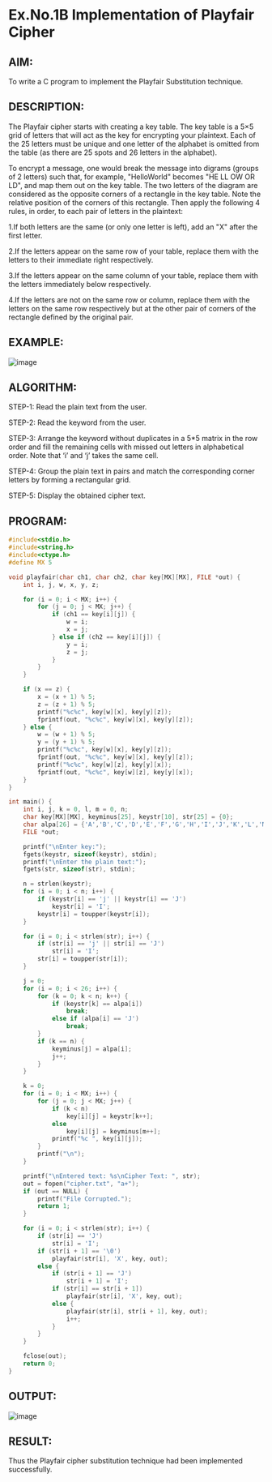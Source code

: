 # Ex.No.1B Implementation of Playfair Cipher 

## AIM:

To write a C program to implement the Playfair Substitution technique.

## DESCRIPTION:

 The Playfair cipher starts with creating a key table. The key table is a 5×5 grid of letters that will act as the key for encrypting your plaintext. Each of the 25 letters must be unique and one letter of the alphabet is omitted from the table (as there are 25 spots and 26 letters in the alphabet).
 
To encrypt a message, one would break the message into digrams (groups of 2 letters) such that, for example, "HelloWorld" becomes "HE LL OW OR LD", and map them out on the key table. The two letters of the diagram are considered as the opposite corners of a rectangle in the key table. Note the relative position of the corners of this rectangle. Then apply the following 4 rules, in order, to each pair of letters in the plaintext:

1.If both letters are the same (or only one letter is left), add an "X" after the first letter.

2.If the letters appear on the same row of your table, replace them with the letters to their immediate right respectively.

3.If the letters appear on the same column of your table, replace them with the letters immediately below respectively.

4.If the letters are not on the same row or column, replace them with the letters on the same row respectively but at the other pair of corners of the rectangle defined by the original pair.

## EXAMPLE:

![image](https://github.com/kannan0071/lab-exercises/assets/119641638/3e00991e-c11f-40ef-ba73-ba2ca9b06974)

## ALGORITHM:

STEP-1: Read the plain text from the user.

STEP-2: Read the keyword from the user.

STEP-3: Arrange the keyword without duplicates in a 5*5 matrix in the row order and fill the remaining cells with missed out letters in alphabetical order. Note that ‘i’ and ‘j’ takes the same cell.

STEP-4: Group the plain text in pairs and match the corresponding corner letters by forming a rectangular grid.

STEP-5: Display the obtained cipher text.

## PROGRAM:
```c
#include<stdio.h>
#include<string.h>
#include<ctype.h>
#define MX 5

void playfair(char ch1, char ch2, char key[MX][MX], FILE *out) {
    int i, j, w, x, y, z;

    for (i = 0; i < MX; i++) {
        for (j = 0; j < MX; j++) {
            if (ch1 == key[i][j]) {
                w = i;
                x = j;
            } else if (ch2 == key[i][j]) {
                y = i;
                z = j;
            }
        }
    }

    if (x == z) {
        x = (x + 1) % 5;
        z = (z + 1) % 5;
        printf("%c%c", key[w][x], key[y][z]);
        fprintf(out, "%c%c", key[w][x], key[y][z]);
    } else {
        w = (w + 1) % 5;
        y = (y + 1) % 5;
        printf("%c%c", key[w][x], key[y][z]);
        fprintf(out, "%c%c", key[w][x], key[y][z]);
        printf("%c%c", key[w][z], key[y][x]);
        fprintf(out, "%c%c", key[w][z], key[y][x]);
    }
}

int main() {
    int i, j, k = 0, l, m = 0, n;
    char key[MX][MX], keyminus[25], keystr[10], str[25] = {0};
    char alpa[26] = {'A','B','C','D','E','F','G','H','I','J','K','L','M','N','O','P','Q','R','S','T','U','V','W','X','Y','Z'};
    FILE *out;

    printf("\nEnter key:");
    fgets(keystr, sizeof(keystr), stdin);
    printf("\nEnter the plain text:");
    fgets(str, sizeof(str), stdin);

    n = strlen(keystr);
    for (i = 0; i < n; i++) {
        if (keystr[i] == 'j' || keystr[i] == 'J')
            keystr[i] = 'I';
        keystr[i] = toupper(keystr[i]);
    }

    for (i = 0; i < strlen(str); i++) {
        if (str[i] == 'j' || str[i] == 'J')
            str[i] = 'I';
        str[i] = toupper(str[i]);
    }

    j = 0;
    for (i = 0; i < 26; i++) {
        for (k = 0; k < n; k++) {
            if (keystr[k] == alpa[i])
                break;
            else if (alpa[i] == 'J')
                break;
        }
        if (k == n) {
            keyminus[j] = alpa[i];
            j++;
        }
    }

    k = 0;
    for (i = 0; i < MX; i++) {
        for (j = 0; j < MX; j++) {
            if (k < n)
                key[i][j] = keystr[k++];
            else
                key[i][j] = keyminus[m++];
            printf("%c ", key[i][j]);
        }
        printf("\n");
    }

    printf("\nEntered text: %s\nCipher Text: ", str);
    out = fopen("cipher.txt", "a+");
    if (out == NULL) {
        printf("File Corrupted.");
        return 1;
    }

    for (i = 0; i < strlen(str); i++) {
        if (str[i] == 'J')
            str[i] = 'I';
        if (str[i + 1] == '\0')
            playfair(str[i], 'X', key, out);
        else {
            if (str[i + 1] == 'J')
                str[i + 1] = 'I';
            if (str[i] == str[i + 1])
                playfair(str[i], 'X', key, out);
            else {
                playfair(str[i], str[i + 1], key, out);
                i++;
            }
        }
    }

    fclose(out);
    return 0;
}

```
## OUTPUT:

![image](https://github.com/kannan0071/lab-exercises/assets/119641638/92b414de-c241-4da3-8d70-5ad6d499c258)

## RESULT:

Thus the Playfair cipher substitution technique had been implemented successfully.


